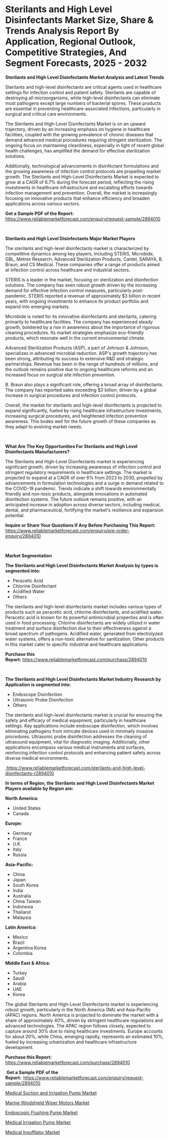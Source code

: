 <p><h1>Sterilants and High Level Disinfectants Market Size, Share & Trends Analysis Report By Application, Regional Outlook, Competitive Strategies, And Segment Forecasts, 2025 - 2032</h1></p><p><strong>Sterilants and High Level Disinfectants Market Analysis and Latest Trends</strong></p>
<p><p>Sterilants and high-level disinfectants are critical agents used in healthcare settings for infection control and patient safety. Sterilants are capable of destroying all microorganisms, while high-level disinfectants can eliminate most pathogens except large numbers of bacterial spores. These products are essential in preventing healthcare-associated infections, particularly in surgical and critical care environments.</p><p>The Sterilants and High-Level Disinfectants Market is on an upward trajectory, driven by an increasing emphasis on hygiene in healthcare facilities, coupled with the growing prevalence of chronic diseases that demand advanced medical procedures requiring stringent sterilization. The ongoing focus on maintaining cleanliness, especially in light of recent global health challenges, has amplified the demand for effective sterilization solutions.</p><p>Additionally, technological advancements in disinfectant formulations and the growing awareness of infection control protocols are propelling market growth. The Sterilants and High-Level Disinfectants Market is expected to grow at a CAGR of 6.7% during the forecast period, reflecting the rising investments in healthcare infrastructure and escalating efforts towards infection management and prevention. Overall, the market is increasingly focusing on innovative products that enhance efficiency and broaden applications across various sectors.</p></p>
<p><strong>Get a Sample PDF of the Report:&nbsp;</strong> <a href="https://www.reliablemarketforecast.com/enquiry/request-sample/2894010?utm_campaign=1893&utm_medium=2&utm_source=Github&utm_content=ia&utm_term=15032025&utm_id=sterilants-and-high-level-disinfectants">https://www.reliablemarketforecast.com/enquiry/request-sample/2894010</a></p>
<p>&nbsp;</p>
<p><strong>Sterilants and High Level Disinfectants Major Market Players</strong></p>
<p><p>The sterilants and high-level disinfectants market is characterized by competitive dynamics among key players, including STERIS, Microbide, GBL, Metrex Research, Advanced Sterilization Products, Cantel, SARAYA, B. Braun, and CS Medical. These companies offer a range of products aimed at infection control across healthcare and industrial sectors.</p><p>STERIS is a leader in the market, focusing on sterilization and disinfection solutions. The company has seen robust growth driven by the increasing demand for effective infection control measures, particularly post-pandemic. STERIS reported a revenue of approximately $3 billion in recent years, with ongoing investments to enhance its product portfolio and expand into emerging markets.</p><p>Microbide is noted for its innovative disinfectants and sterilants, catering primarily to healthcare facilities. The company has experienced steady growth, bolstered by a rise in awareness about the importance of rigorous cleaning procedures. Its market strategies emphasize eco-friendly products, which resonate well in the current environmental climate.</p><p>Advanced Sterilization Products (ASP), a part of Johnson & Johnson, specializes in advanced microbial reduction. ASP's growth trajectory has been strong, attributing its success to extensive R&D and strategic partnerships. Revenue has been in the range of hundreds of millions, and the outlook remains positive due to ongoing healthcare reforms and an increased focus on surgical site infection prevention.</p><p>B. Braun also plays a significant role, offering a broad array of disinfectants. The company has reported sales exceeding $3 billion, driven by a global increase in surgical procedures and infection control protocols.</p><p>Overall, the market for sterilants and high-level disinfectants is projected to expand significantly, fueled by rising healthcare infrastructure investments, increasing surgical procedures, and heightened infection prevention awareness. This bodes well for the future growth of these companies as they adapt to evolving market needs.</p></p>
<p>&nbsp;</p>
<p><strong>What Are The Key Opportunities For Sterilants and High Level Disinfectants Manufacturers?</strong></p>
<p><p>The Sterilants and High-Level Disinfectants market is experiencing significant growth, driven by increasing awareness of infection control and stringent regulatory requirements in healthcare settings. The market is projected to expand at a CAGR of over 6% from 2023 to 2030, propelled by advancements in formulation technologies and a surge in demand related to the COVID-19 pandemic. Trends indicate a shift towards environmentally friendly and non-toxic products, alongside innovations in automated disinfection systems. The future outlook remains positive, with an anticipated increase in adoption across diverse sectors, including medical, dental, and pharmaceutical, fortifying the market's resilience and expansion potential.</p></p>
<p><strong>Inquire or Share Your Questions If Any Before Purchasing This Report:</strong> <a href="https://www.reliablemarketforecast.com/enquiry/pre-order-enquiry/2894010?utm_campaign=1893&utm_medium=2&utm_source=Github&utm_content=ia&utm_term=15032025&utm_id=sterilants-and-high-level-disinfectants">https://www.reliablemarketforecast.com/enquiry/pre-order-enquiry/2894010</a></p>
<p>&nbsp;</p>
<p><strong>Market Segmentation</strong></p>
<p><strong>The Sterilants and High Level Disinfectants Market Analysis by types is segmented into:</strong></p>
<p><ul><li>Peracetic Acid</li><li>Chlorine Disinfectant</li><li>Acidified Water</li><li>Others</li></ul></p>
<p><p>The sterilants and high-level disinfectants market includes various types of products such as peracetic acid, chlorine disinfectants, and acidified water. Peracetic acid is known for its powerful antimicrobial properties and is often used in food processing. Chlorine disinfectants are widely utilized in water treatment and surface disinfection due to their effectiveness against a broad spectrum of pathogens. Acidified water, generated from electrolyzed water systems, offers a non-toxic alternative for sanitization. Other products in this market cater to specific industrial and healthcare applications.</p></p>
<p><strong>Purchase this Report:&nbsp;</strong><a href="https://www.reliablemarketforecast.com/purchase/2894010?utm_campaign=1893&utm_medium=2&utm_source=Github&utm_content=ia&utm_term=15032025&utm_id=sterilants-and-high-level-disinfectants">https://www.reliablemarketforecast.com/purchase/2894010</a></p>
<p>&nbsp;</p>
<p><strong>The Sterilants and High Level Disinfectants Market Industry Research by Application is segmented into:</strong></p>
<p><ul><li>Endoscope Disinfection</li><li>Ultrasonic Probe Disinfection</li><li>Others</li></ul></p>
<p><p>The sterilants and high-level disinfectants market is crucial for ensuring the safety and efficacy of medical equipment, particularly in healthcare settings. Key applications include endoscope disinfection, which involves eliminating pathogens from intricate devices used in minimally invasive procedures. Ultrasonic probe disinfection addresses the cleaning of ultrasound equipment, vital for diagnostic imaging. Additionally, other applications encompass various medical instruments and surfaces, reinforcing infection control protocols and enhancing patient safety across diverse medical environments.</p></p>
<p><a href="https://www.reliablemarketforecast.com/sterilants-and-high-level-disinfectants-r2894010?utm_campaign=1893&utm_medium=2&utm_source=Github&utm_content=ia&utm_term=15032025&utm_id=sterilants-and-high-level-disinfectants">&nbsp;https://www.reliablemarketforecast.com/sterilants-and-high-level-disinfectants-r2894010</a></p>
<p><strong>In terms of Region, the Sterilants and High Level Disinfectants Market Players available by Region are:</strong></p>
<p>
    <p> <strong> North America: </strong>
        <ul>
            <li>United States</li>
            <li>Canada</li>
        </ul>
        </p> 
    <p> <strong> Europe: </strong>
        <ul>
            <li>Germany</li>
            <li>France</li>
            <li>U.K.</li>
            <li>Italy</li>
            <li>Russia</li>
        </ul>
        </p> 
    <p> <strong> Asia-Pacific: </strong>
        <ul>
            <li>China</li>
            <li>Japan</li>
            <li>South Korea</li>
            <li>India</li>
            <li>Australia</li>
            <li>China Taiwan</li>
            <li>Indonesia</li>
            <li>Thailand</li>
            <li>Malaysia</li>
        </ul>
        </p> 
    <p> <strong> Latin America: </strong>
        <ul>
            <li>Mexico</li>
            <li>Brazil</li>
            <li>Argentina Korea</li>
            <li>Colombia</li>
        </ul>
        </p> 
    <p> <strong> Middle East & Africa: </strong>
        <ul>
            <li>Turkey</li>
            <li>Saudi</li>
            <li>Arabia</li>
            <li>UAE</li>
            <li>Korea</li>
        </ul>
    </p>
    </p>
<p><p>The global Sterilants and High-Level Disinfectants market is experiencing robust growth, particularly in the North America (NA) and Asia-Pacific (APAC) regions. North America is projected to dominate the market with a share of approximately 40%, driven by stringent healthcare regulations and advanced technologies. The APAC region follows closely, expected to capture around 30% due to rising healthcare investments. Europe accounts for about 20%, while China, emerging rapidly, represents an estimated 10%, fueled by increasing urbanization and healthcare infrastructure development.</p></p>
<p><strong>Purchase this Report: </strong><a href="https://www.reliablemarketforecast.com/purchase/2894010?utm_campaign=1893&utm_medium=2&utm_source=Github&utm_content=ia&utm_term=15032025&utm_id=sterilants-and-high-level-disinfectants">https://www.reliablemarketforecast.com/purchase/2894010</a></p>
<p>&nbsp;<strong>Get a Sample PDF of the Report:&nbsp;&nbsp;</strong><a href="https://www.reliablemarketforecast.com/enquiry/request-sample/2894010?utm_campaign=1893&utm_medium=2&utm_source=Github&utm_content=ia&utm_term=15032025&utm_id=sterilants-and-high-level-disinfectants">https://www.reliablemarketforecast.com/enquiry/request-sample/2894010</a></p>
<p><strong></strong></p>
<p><p><a href="https://github.com/barlevsebako/Market-Research-Report-List-1/blob/main/medical-suction-and-irrigation-pump-market.md?utm_campaign=1893&utm_medium=2&utm_source=Github&utm_content=ia&utm_term=15032025&utm_id=sterilants-and-high-level-disinfectants">Medical Suction and Irrigation Pump Market</a></p><p><a href="https://github.com/aertsfecto0h/Market-Research-Report-List-1/blob/main/marine-windshield-wiper-motors-market.md?utm_campaign=1893&utm_medium=2&utm_source=Github&utm_content=ia&utm_term=15032025&utm_id=sterilants-and-high-level-disinfectants">Marine Windshield Wiper Motors Market</a></p><p><a href="https://github.com/tyreinhssan/Market-Research-Report-List-1/blob/main/endoscopic-flushing-pump-market.md?utm_campaign=1893&utm_medium=2&utm_source=Github&utm_content=ia&utm_term=15032025&utm_id=sterilants-and-high-level-disinfectants">Endoscopic Flushing Pump Market</a></p><p><a href="https://github.com/luerabollevc/Market-Research-Report-List-1/blob/main/medical-irrigation-pump-market.md?utm_campaign=1893&utm_medium=2&utm_source=Github&utm_content=ia&utm_term=15032025&utm_id=sterilants-and-high-level-disinfectants">Medical Irrigation Pump Market</a></p><p><a href="https://github.com/denighoylen1/Market-Research-Report-List-1/blob/main/medical-insufflator-market.md?utm_campaign=1893&utm_medium=2&utm_source=Github&utm_content=ia&utm_term=15032025&utm_id=sterilants-and-high-level-disinfectants">Medical Insufflator Market</a></p></p>